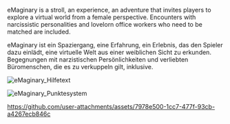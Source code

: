 eMaginary is a stroll, an experience, an adventure that invites players to explore a virtual world from a female perspective. Encounters with narcissistic personalities and lovelorn office workers who need to be matched are included.

eMaginary ist ein Spaziergang, eine Erfahrung, ein Erlebnis, das den Spieler dazu einlädt, eine virtuelle Welt aus einer weiblichen Sicht zu erkunden.
Begegnungen mit narzistischen Persönlichkeiten und verliebten Büromenschen, die es zu verkuppeln gilt, inklusive.

![eMaginary_Hilfetext](https://github.com/user-attachments/assets/9f6aa516-0707-4f00-bc22-925ad14f0c44)

![eMaginary_Punktesystem](https://github.com/user-attachments/assets/8b7e63f2-53ec-4548-9cef-3ebe61314abe)


https://github.com/user-attachments/assets/7978e500-1cc7-477f-93cb-a4267ecb846c

